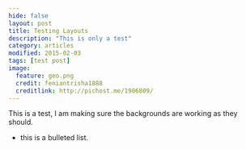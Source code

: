 ```yaml
---
hide: false
layout: post
title: Testing Layouts
description: "This is only a test"
category: articles
modified: 2015-02-03
tags: [test post]
image:
  feature: geo.png
  credit: feniantrisha1888
  creditlink: http://pichost.me/1906809/
---
```


This is a test, I am making sure the backgrounds are working as they should.

* this is a bulleted list.